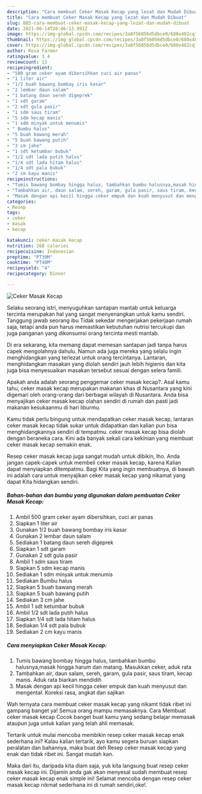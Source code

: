 ```yaml
---
description: "Cara membuat Ceker Masak Kecap yang lezat dan Mudah Dibuat"
title: "Cara membuat Ceker Masak Kecap yang lezat dan Mudah Dibuat"
slug: 885-cara-membuat-ceker-masak-kecap-yang-lezat-dan-mudah-dibuat
date: 2021-06-14T20:46:13.991Z
image: https://img-global.cpcdn.com/recipes/3a8f56056d5dbce0/680x482cq70/ceker-masak-kecap-foto-resep-utama.jpg
thumbnail: https://img-global.cpcdn.com/recipes/3a8f56056d5dbce0/680x482cq70/ceker-masak-kecap-foto-resep-utama.jpg
cover: https://img-global.cpcdn.com/recipes/3a8f56056d5dbce0/680x482cq70/ceker-masak-kecap-foto-resep-utama.jpg
author: Rosa Farmer
ratingvalue: 3.4
reviewcount: 13
recipeingredient:
- "500 gram ceker ayam dibersihkan cuci air panas"
- "1 liter air"
- "1/2 buah bawang bombay iris kasar"
- "2 lembar daun salam"
- "1 batang daun sereh digeprek"
- "1 sdt garam"
- "2 sdt gula pasir"
- "1 sdm saus tiram"
- "5 sdm kecap manis"
- "1 sdm minyak untuk menumis"
- " Bumbu halus"
- "5 buah bawang merah"
- "5 buah bawang putih"
- "3 cm jahe"
- "1 sdt ketumbar bubuk"
- "1/2 sdt lada putih halus"
- "1/4 sdt lada hitam halus"
- "1/4 sdt pala bubuk"
- "2 cm kayu manis"
recipeinstructions:
- "Tumis bawang bombay hingga halus, tambahkan bumbu halusnya,masak hingga harum dan matang. Masukkan ceker, aduk rata"
- "Tambahkan air, daun salam, sereh, garam, gula pasir, saus tiram, kecap manis. Aduk rata biarkan mendidih"
- "Masak dengan api kecil hingga ceker empuk dan kuah menyusut dan mengental. Koreksi rasa, angkat dan sajikan"
categories:
- Resep
tags:
- ceker
- masak
- kecap

katakunci: ceker masak kecap 
nutrition: 268 calories
recipecuisine: Indonesian
preptime: "PT39M"
cooktime: "PT48M"
recipeyield: "4"
recipecategory: Dinner

---
```



![Ceker Masak Kecap](https://img-global.cpcdn.com/recipes/3a8f56056d5dbce0/680x482cq70/ceker-masak-kecap-foto-resep-utama.jpg)

Selaku seorang istri, menyuguhkan santapan mantab untuk keluarga tercinta merupakan hal yang sangat menyenangkan untuk kamu sendiri. Tanggung jawab seorang ibu Tidak sekedar mengerjakan pekerjaan rumah saja, tetapi anda pun harus memastikan kebutuhan nutrisi tercukupi dan juga panganan yang dikonsumsi orang tercinta mesti mantab.

Di era  sekarang, kita memang dapat memesan santapan jadi tanpa harus capek mengolahnya dahulu. Namun ada juga mereka yang selalu ingin menghidangkan yang terlezat untuk orang tercintanya. Lantaran, menghidangkan masakan yang diolah sendiri jauh lebih higienis dan kita juga bisa menyesuaikan masakan tersebut sesuai dengan selera famili. 



Apakah anda adalah seorang penggemar ceker masak kecap?. Asal kamu tahu, ceker masak kecap merupakan makanan khas di Nusantara yang kini digemari oleh orang-orang dari berbagai wilayah di Nusantara. Anda bisa menyajikan ceker masak kecap olahan sendiri di rumah dan pasti jadi makanan kesukaanmu di hari liburmu.

Kamu tidak perlu bingung untuk mendapatkan ceker masak kecap, lantaran ceker masak kecap tidak sukar untuk didapatkan dan kalian pun bisa menghidangkannya sendiri di tempatmu. ceker masak kecap bisa diolah dengan beraneka cara. Kini ada banyak sekali cara kekinian yang membuat ceker masak kecap semakin enak.

Resep ceker masak kecap juga sangat mudah untuk dibikin, lho. Anda jangan capek-capek untuk membeli ceker masak kecap, karena Kalian dapat menyiapkan ditempatmu. Bagi Kita yang ingin membuatnya, di bawah ini adalah cara untuk menyajikan ceker masak kecap yang nikamat yang dapat Kita hidangkan sendiri.

<!--inarticleads1-->

##### Bahan-bahan dan bumbu yang digunakan dalam pembuatan Ceker Masak Kecap:

1. Ambil 500 gram ceker ayam dibersihkan, cuci air panas
1. Siapkan 1 liter air
1. Gunakan 1/2 buah bawang bombay iris kasar
1. Gunakan 2 lembar daun salam
1. Sediakan 1 batang daun sereh digeprek
1. Siapkan 1 sdt garam
1. Gunakan 2 sdt gula pasir
1. Ambil 1 sdm saus tiram
1. Siapkan 5 sdm kecap manis
1. Sediakan 1 sdm minyak untuk menumis
1. Sediakan  Bumbu halus
1. Siapkan 5 buah bawang merah
1. Siapkan 5 buah bawang putih
1. Sediakan 3 cm jahe
1. Ambil 1 sdt ketumbar bubuk
1. Ambil 1/2 sdt lada putih halus
1. Siapkan 1/4 sdt lada hitam halus
1. Sediakan 1/4 sdt pala bubuk
1. Sediakan 2 cm kayu manis




<!--inarticleads2-->

##### Cara menyiapkan Ceker Masak Kecap:

1. Tumis bawang bombay hingga halus, tambahkan bumbu halusnya,masak hingga harum dan matang. Masukkan ceker, aduk rata
1. Tambahkan air, daun salam, sereh, garam, gula pasir, saus tiram, kecap manis. Aduk rata biarkan mendidih
1. Masak dengan api kecil hingga ceker empuk dan kuah menyusut dan mengental. Koreksi rasa, angkat dan sajikan




Wah ternyata cara membuat ceker masak kecap yang nikamt tidak ribet ini gampang banget ya! Semua orang mampu memasaknya. Cara Membuat ceker masak kecap Cocok banget buat kamu yang sedang belajar memasak ataupun juga untuk kalian yang telah ahli memasak.

Tertarik untuk mulai mencoba membikin resep ceker masak kecap enak sederhana ini? Kalau kalian tertarik, ayo kamu segera buruan siapkan peralatan dan bahannya, maka buat deh Resep ceker masak kecap yang enak dan tidak ribet ini. Sangat mudah kan. 

Maka dari itu, daripada kita diam saja, yuk kita langsung buat resep ceker masak kecap ini. Dijamin anda gak akan menyesal sudah membuat resep ceker masak kecap enak simple ini! Selamat mencoba dengan resep ceker masak kecap nikmat sederhana ini di rumah sendiri,oke!.

